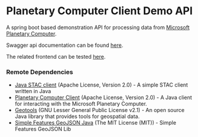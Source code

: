 Planetary Computer Client Demo API
==============

A spring boot based demonstration API for processing data from [Microsoft Planetary Computer](https://planetarycomputer.microsoft.com/).

Swagger api documentation can be found [here](https://pcc-demo-api.duckdns.org/swagger-ui/index.html).

The related frontend can be tested [here](https://pcc-demo-ui.duckdns.org).

### Remote Dependencies ###

* [Java STAC client](https://github.com/11904212/java-stac-client) (Apache License, Version 2.0) - A simple STAC client written in Java
* [Planetary Computer Client](https://github.com/11904212/planetarycomputer-client) (Apache License, Version 2.0) - A Java client for interacting with the Microsoft Planetary Computer.
* [Geotools](https://github.com/geotools/geotools) (GNU Lesser General Public License v2.1) - An open source Java library that provides tools for geospatial data.
* [Simple Features GeoJSON Java](https://github.com/ngageoint/simple-features-geojson-java) (The MIT License (MIT)) - Simple Features GeoJSON Lib
